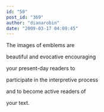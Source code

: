 ```yaml
---
id: "50"
post_id: "369"
author: "dianarobin"
date: "2009-03-17 04:09:45"
---
```

The images of emblems are



beautiful and evocative encouraging

your present-day readers to

participate in the interpretive process

and to become active readers of

your text.
